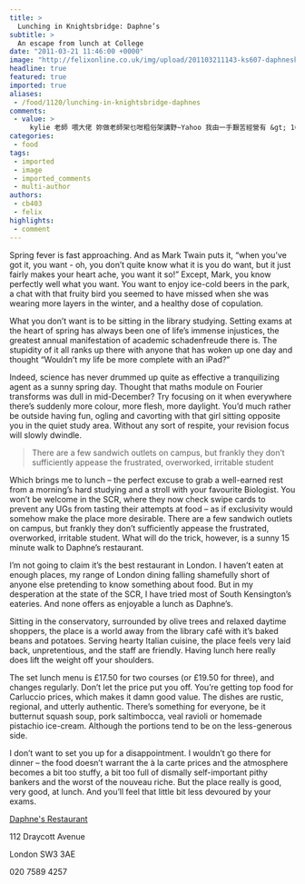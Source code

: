 ```yaml
---
title: >
  Lunching in Knightsbridge: Daphne’s
subtitle: >
  An escape from lunch at College
date: "2011-03-21 11:46:00 +0000"
image: "http://felixonline.co.uk/img/upload/201103211143-ks607-daphnesk.jpg"
headline: true
featured: true
imported: true
aliases:
 - /food/1120/lunching-in-knightsbridge-daphnes
comments:
 - value: >
     kylie 老師 喂大佬 妳做老師架乜咁粗俗架講野~Yahoo 我由一手艱苦經營有 &gt; 160000 萬到訪 一個唔該 Yahoo 改版 就即時被剔除我在精選 Blog ( 我由一開始已經係精選 Blog ) 仲因為我 Blog 有 [ 港女 ]字眼 直頭禁止我個 blog 被搜尋 連我自己都 search 唔到自己 勁 而家 Yahoo blog 一律不鼓勵談政治 港女等 咁唔得架喇 要寫野 Yahoo 已經唔係一個渠道 有位仁兄曾在我 Yahoo blog 罵我 仲開篇網誌罵我 點知無幾耐 Yahoo 即刻入佢去精選 blog 佢係男人攪愛情信箱 死未 Yahoo 而家真係好科幻
categories:
 - food
tags:
 - imported
 - image
 - imported_comments
 - multi-author
authors:
 - cb403
 - felix
highlights:
 - comment
---
```


Spring fever is fast approaching. And as Mark Twain puts it, “when you’ve got it, you want - oh, you don’t quite know what it is you do want, but it just fairly makes your heart ache, you want it so!” Except, Mark, you know perfectly well what you want. You want to enjoy ice-cold beers in the park, a chat with that fruity bird you seemed to have missed when she was wearing more layers in the winter, and a healthy dose of copulation.

What you don’t want is to be sitting in the library studying. Setting exams at the heart of spring has always been one of life’s immense injustices, the greatest annual manifestation of academic schadenfreude there is. The stupidity of it all ranks up there with anyone that has woken up one day and thought “Wouldn’t my life be more complete with an iPad?”

Indeed, science has never drummed up quite as effective a tranquilizing agent as a sunny spring day. Thought that maths module on Fourier transforms was dull in mid-December? Try focusing on it when everywhere there’s suddenly more colour, more flesh, more daylight. You’d much rather be outside having fun, ogling and cavorting with that girl sitting opposite you in the quiet study area. Without any sort of respite, your revision focus will slowly dwindle.

> There are a few sandwich outlets on campus, but frankly they don’t sufficiently appease the frustrated, overworked, irritable student

Which brings me to lunch – the perfect excuse to grab a well-earned rest from a morning’s hard studying and a stroll with your favourite Biologist. You won’t be welcome in the SCR, where they now check swipe cards to prevent any UGs from tasting their attempts at food – as if exclusivity would somehow make the place more desirable. There are a few sandwich outlets on campus, but frankly they don’t sufficiently appease the frustrated, overworked, irritable student. What will do the trick, however, is a sunny 15 minute walk to Daphne’s restaurant.

I’m not going to claim it’s the best restaurant in London. I haven’t eaten at enough places, my range of London dining falling shamefully short of anyone else pretending to know something about food. But in my desperation at the state of the SCR, I have tried most of South Kensington’s eateries. And none offers as enjoyable a lunch as Daphne’s.

Sitting in the conservatory, surrounded by olive trees and relaxed daytime shoppers, the place is a world away from the library café with it’s baked beans and potatoes. Serving hearty Italian cuisine, the place feels very laid back, unpretentious, and the staff are friendly. Having lunch here really does lift the weight off your shoulders.

The set lunch menu is £17.50 for two courses (or £19.50 for three), and changes regularly. Don’t let the price put you off. You’re getting top food for Carluccio prices, which makes it damn good value. The dishes are rustic, regional, and utterly authentic. There’s something for everyone, be it butternut squash soup, pork saltimbocca, veal ravioli or homemade pistachio ice-cream. Although the portions tend to be on the less-generous side.

I don’t want to set you up for a disappointment. I wouldn’t go there for dinner – the food doesn’t warrant the à la carte prices and the atmosphere becomes a bit too stuffy, a bit too full of dismally self-important pithy bankers and the worst of the nouveau riche. But the place really is good, very good, at lunch. And you’ll feel that little bit less devoured by your exams.

[Daphne's Restaurant](http://www.daphnes-restaurant.co.uk/)

112 Draycott Avenue

London SW3 3AE

020 7589 4257
